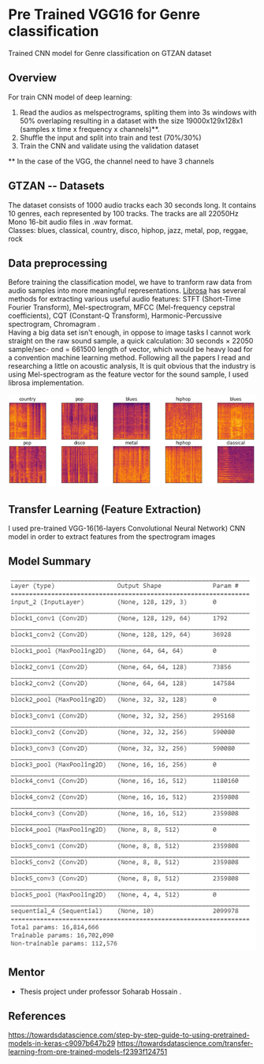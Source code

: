 # Pre Trained VGG16 for Genre classification
Trained CNN model for Genre classification on GTZAN dataset 
## Overview
For train CNN model of deep learning:

1. Read the audios as melspectrograms, spliting them into 3s windows with 50% overlaping resulting in a dataset with the size 19000x129x128x1 (samples x time x frequency x channels)**.
2. Shuffle the input and split into train and test (70%/30%)
3. Train the CNN and validate using the validation dataset

** In the case of the VGG, the channel need to have 3 channels
## GTZAN -- Datasets   

The dataset consists of 1000 audio tracks each 30 seconds long. It contains 10 genres, each represented by 100 tracks. The tracks are all 22050Hz Mono 16-bit audio files in .wav format.    
Classes: blues, classical, country, disco, hiphop, jazz, metal, pop, reggae, rock
## Data preprocessing
Before training the classification model, we have to tranform raw data from audio samples into more meaningful representations. [Librosa](https://github.com/librosa/librosa) has several methods for extracting various useful audio features: STFT (Short-Time Fourier Transform), Mel-spectrogram, MFCC (Mel-frequency cepstral coefficients), CQT (Constant-Q Transform), Harmonic-Percussive spectrogram, Chromagram .<br>
Having a big data set isn't enough, in oppose to image tasks I cannot work straight on the raw sound sample, a quick calculation: 30 seconds × 22050 sample/sec- ond = 661500 length of vector, which would be heavy load for a convention machine learning method.
Following all the papers I read and researching a little on acoustic analysis, It is quit obvious that the industry is using Mel-spectrogram as the feature vector for the sound sample, I used librosa implementation.
<p align="center">
<img src= https://github.com/ajayjalluri/Music-Genre-Classification/blob/master/imgs/1.PNG?raw=true>
</p>

## Transfer Learning (Feature Extraction)
I used pre-trained VGG-16(16-layers Convolutional Neural Network) CNN model in order to extract features from the spectrogram images  
## Model Summary
<p align="center">
<img src= https://github.com/ajayjalluri/Music-Genre-Classification/blob/master/imgs/Model%20Summary.PNG?raw=true>
</p>

## Mentor
* Thesis project under professor Soharab Hossain .

## References

https://towardsdatascience.com/step-by-step-guide-to-using-pretrained-models-in-keras-c9097b647b29
https://towardsdatascience.com/transfer-learning-from-pre-trained-models-f2393f124751




